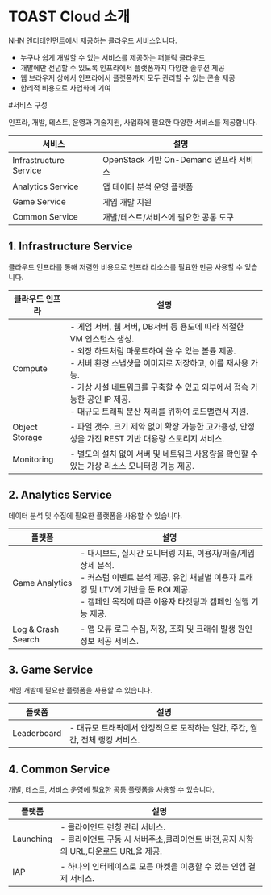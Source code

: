 # TOAST Cloud 소개

NHN 엔터테인먼트에서 제공하는 클라우드 서비스입니다.

- 누구나 쉽게 개발할 수 있는 서비스를 제공하는 퍼블릭 클라우드
- 개발에만 전념할 수 있도록 인프라에서 플랫폼까지 다양한 솔루션 제공
- 웹 브라우저 상에서 인프라에서 플랫폼까지 모두 관리할 수 있는 콘솔 제공
- 합리적 비용으로 사업화에 기여

#서비스 구성

인프라, 개발, 테스트, 운영과 기술지원, 사업화에 필요한 다양한 서비스를 제공합니다.

|서비스|설명|
|---|---|
|Infrastructure Service|OpenStack 기반 On-Demand 인프라 서비스|
|Analytics Service|앱 데이터 분석 운영 플랫폼|
|Game Service|게임 개발 지원|
|Common Service|개발/테스트/서비스에 필요한 공통 도구|

## 1. Infrastructure Service

클라우드 인프라를 통해 저렴한 비용으로 인프라 리소스를 필요한 만큼 사용할 수 있습니다.

|클라우드 인프라|설명|
|---|---|
|Compute|- 게임 서버, 웹 서버, DB서버 등 용도에 따라 적절한 VM 인스턴스 생성. <br />- 외장 하드처럼 마운트하여 쓸 수 있는 볼륨 제공.<br />- 서버 환경 스냅샷을 이미지로 저장하고, 이를 재사용 가능.<br />- 가상 사설 네트워크를 구축할 수 있고 외부에서 접속 가능한 공인 IP 제공.<br />- 대규모 트래픽 분산 처리를 위하여 로드밸런서 지원.|
|Object Storage|- 파일 갯수, 크기 제약 없이 확장 가능한 고가용성, 안정성을 가진 REST 기반 대용량 스토리지 서비스.|
|Monitoring|- 별도의 설치 없이 서버 및 네트워크 사용량을 확인할 수 있는 가상 리소스 모니터링 기능 제공.|

## 2. Analytics Service
데이터 분석 및 수집에 필요한 플랫폼을 사용할 수 있습니다.

|플랫폼|설명|
|---|---|
|Game Analytics|- 대시보드, 실시간 모니터링 지표, 이용자/매출/게임 상세 분석.<br />- 커스텀 이벤트 분석 제공, 유입 채널별 이용자 트래킹 및 LTV에 기반을 둔 ROI 제공.<br />- 캠페인 목적에 따른 이용자 타겟팅과 캠페인 실행 기능 제공.|
|Log & Crash Search|- 앱 오류 로그 수집, 저장, 조회 및 크래쉬 발생 원인 정보 제공 서비스.|

## 3. Game Service
게임 개발에 필요한 플랫폼을 사용할 수 있습니다.

|플랫폼|설명|
|---|---|
|Leaderboard|- 대규모 트래픽에서 안정적으로 도작하는 일간, 주간, 월간, 전체 랭킹 서비스.|

## 4. Common Service
개발, 테스트, 서비스 운영에 필요한 공통 플랫폼을 사용할 수 있습니다.

|플랫폼|설명|
|---|---|
|Launching|- 클라이언트 런칭 관리 서비스. <br />- 클라이언트 구동 시 서버주소,클라이언트 버전,공지 사항의 URL,다운로드 URL을 제공.|
|IAP|- 하나의 인터페이스로 모든 마켓을 이용할 수 있는 인앱 결제 서비스.|

